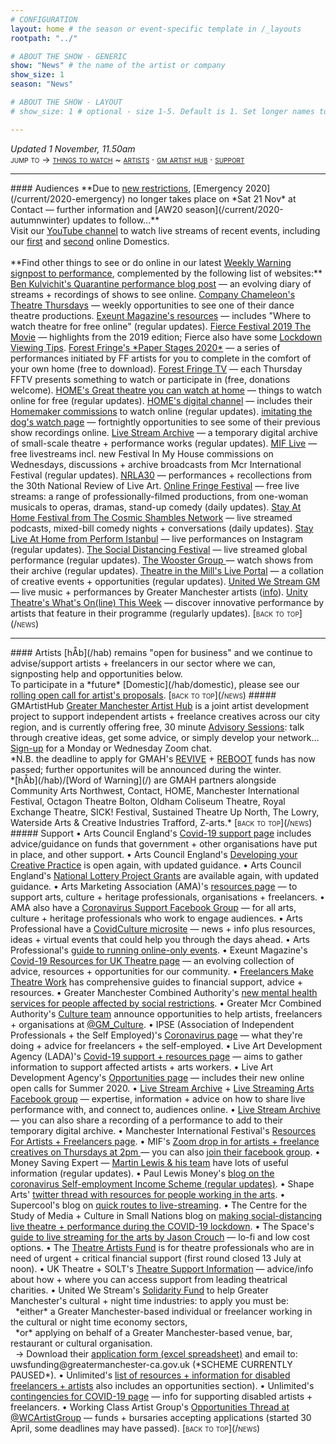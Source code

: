 ```yaml
---
# CONFIGURATION
layout: home # the season or event-specific template in /_layouts
rootpath: "../"

# ABOUT THE SHOW - GENERIC
show: "News" # the name of the artist or company
show_size: 1
season: "News"

# ABOUT THE SHOW - LAYOUT
# show_size: 1 # optional - size 1-5. Default is 1. Set longer names to lower values

---
```

*Updated 1 November, 11.50am*<br><span style='font-variant: small-caps'>jump to → [things to watch](/news/#audiences) ~ [artists](/news/#artists) · [gm artist hub](/news/#gmartisthub) · [support](/news/#support)</span>        
<hr>          
#### Audiences         
**Due to <a href="http://gov.uk/guidance/new-national-restrictions-from-5-november" target="_blank">new restrictions</a>, [Emergency 2020](/current/2020-emergency) no longer takes place on *Sat 21 Nov* at Contact — further information and [AW20 season](/current/2020-autumnwinter) updates to follow…**<br>Visit our <a href="http://bit.ly/YTwarnmcr" target="_blank">YouTube channel</a> to watch live streams of recent events, including our <a href="http://youtu.be/IUNv7CARKLU" target="_blank">first</a> and <a href="http://youtu.be/AOT29ZTtZAA" target="_blank">second</a> online Domestics.<br><br>**Find other things to see or do online in our latest <a href="http://wordofwarning.posthaven.com" target="_blank">Weekly Warning signpost to performance</a>, complemented by the following list of websites:**            
<a href="http://smallertemples.wordpress.com/2020/04/04/quarantine-performance" target="_blank">Ben Kulvichit's Quarantine performance blog post</a> — an evolving diary of streams + recordings of shows to see online.        
<a href="http://www.companychameleon.com/whats-on/theatre-thursdays" target="_blank">Company Chameleon's Theatre Thursdays</a> — weekly opportunities to see one of their dance theatre productions.         
<a href="http://exeuntmagazine.com/features/covid-19-resources-uk-theatre-freelancers" target="_blank">Exeunt Magazine's resources</a> — includes "Where to watch theatre for free online" (regular updates).        
<a href="http://vimeo.com/395350772" target="_blank">Fierce Festival 2019 The Movie</a> — highlights from the 2019 edition; Fierce also have some <a href="http://wearefierce.org/fierces-lockdown-viewing" target="_blank">Lockdown Viewing Tips</a>.        
<a href="http://forestfringe.co.uk/paper-stages-2020" target="_blank">Forest Fringe's *Paper Stages 2020*</a> — a series of performances initiated by FF artists for you to complete in the comfort of your own home (free to download).         
<a href="http://forestfringe.co.uk/portfolio/forest-fringe-tv" target="_blank">Forest Fringe TV</a> — each Thursday FFTV presents something to watch or participate in (free, donations welcome).         
<a href="http://homemcr.org/article/great-theatre-you-can-watch-at-home" target="_blank">HOME's Great theatre you can watch at home</a> — things to watch online for free (regular updates).         
<a href="http://homemcr.org/digital-channel" target="_blank">HOME's digital channel</a> — includes their <a href="http://homemcr.org/event/homemakers/" target="_blank">Homemaker commissions</a> to watch online (regular updates).         
<a href="http://www.imitatingthedog.co.uk/watch" target="_blank">imitating the dog's watch page</a> — fortnightly opportunities to see some of their previous show recordings online.         
<a href="http://livestreamarchive.co.uk/archive" target="_blank">Live Stream Archive</a> — a temporary digital archive of small-scale theatre + performance works (regular updates).        
<a href="http://mif.co.uk/mif-launches-mif-live" target="_blank">MIF Live</a> — free livestreams incl. new Festival In My House commissions on Wednesdays, discussions + archive broadcasts from Mcr International Festival (regular updates).        
<a href="http://nrla30.com" target="_blank">NRLA30</a> — performances + recollections from the 30th National Review of Live Art.         
<a href="http://www.onlinefringefestival.com/watch-our-shows" target="_blank">Online Fringe Festival</a> — free live streams: a range of professionally-filmed productions, from one-woman musicals to operas, dramas, stand-up comedy (daily updates).        
<a href="http://cosmicshambles.com/stayathome/upcoming-schedule" target="_blank">Stay At Home Festival from The Cosmic Shambles Network</a> — live streamed podcasts, mixed-bill comedy nights + conversations (daily updates).         
<a href="http://www.instagram.com/performistanbul" target="_blank">Stay Live At Home from Perform Istanbul</a> — live performances on Instagram (regular updates).         
<a href="http://www.socialdistancingfestival.com" target="_blank">The Social Distancing Festival</a> — live streamed global performance (regular updates).         
<a href="http://thewoostergroup.org/blog" target="_blank">The Wooster Group </a> — watch shows from their archive (regular updates).         
<a href="http://theatreinthemill.com/live-portal" target="_blank">Theatre in the Mill's Live Portal</a> — a collation of creative events + opportunities (regular updates).        
<a href="http://unitedwestream.co.uk" target="_blank">United We Stream GM</a> — live music + performances by Greater Manchester artists (<a href="http://www.greatermanchester-ca.gov.uk/news/united-we-stream-to-broadcast-greater-manchester-culture-to-homes-around-the-world" target="_blank">info</a>).        
<a href="http://www.unitytheatreliverpool.co.uk/whats-on-line" target="_blank">Unity Theatre's What's On(line) This Week</a> — discover innovative performance by artists that feature in their programme (regularly updates).        
<span style='font-variant: small-caps'>[back to top](/news)</span>        
<hr>          
#### Artists         
[hÅb](/hab) remains "open for business" and we continue to advise/support artists + freelancers in our sector where we can, signposting help and opportunities below.<br>To participate in a *future* [Domestic](/hab/domestic), please see our <a href="http://domesticmcr.posthaven.com" target="_blank">rolling open call for artist's proposals</a>.        
<span style='font-variant: small-caps'>[back to top](/news)</span>        
##### GMArtistHub        
<a href="http://gm-artisthub.co.uk" target="_blank">Greater Manchester Artist Hub</a> is a joint artist development project to support independent artists + freelance creatives across our city region, and is currently offering free, 30 minute <a href="http://gm-artisthub.co.uk/advisory-sessions" target="_blank">Advisory Sessions</a>: talk through creative ideas, get some advice, or simply develop your network… <a href="http://app.squarespacescheduling.com/schedule.php?owner=19370486&appointmentType=13786606" target="_blank">Sign-up</a> for a Monday or Wednesday Zoom chat.<br>*N.B. the deadline to apply for GMAH's <a href="http://gm-artisthub.co.uk/revive-fund" target="_blank">REVIVE</a> + <a href="http://gm-artisthub.co.uk/reboot-fund" target="_blank">REBOOT</a> funds has now passed; further opportunites will be announced during the winter.<br>*[hÅb](/hab)/[Word of Warning](/) are GMAH partners alongside Community Arts Northwest, Contact, HOME, Manchester International Festival, Octagon Theatre Bolton, Oldham Coliseum Theatre, Royal Exchange Theatre, SICK! Festival, Sustained Theatre Up North, The Lowry, Waterside Arts & Creative Industries Trafford, Z-arts.*        
<span style='font-variant: small-caps'>[back to top](/news)</span>        
##### Support         
• Arts Council England's <a href="http://artscouncil.org.uk/covid-19" target="_blank">Covid-19 support page</a> includes advice/guidance on funds that government + other organisations have put in place, and other support.          
• Arts Council England's <a href="http://artscouncil.org.uk/DYCP" target="_blank">Developing your Creative Practice</a> is open again, with updated guidance.        
• Arts Council England's <a href="http://artscouncil.org.uk/projectgrants" target="_blank">National Lottery Project Grants</a> are available again, with updated guidance.        
• Arts Marketing Association (AMA)'s <a href="http://www.a-m-a.co.uk/coronavirus-covid-19-resources" target="_blank">resources page</a> — to support arts, culture + heritage professionals, organisations + freelancers.        
• AMA also have a <a href="http://facebook.com/groups/AMACommunitySupport" target="_blank">Coronavirus Support Facebook Group</a> — for all arts, culture + heritage professionals who work to engage audiences.        
• Arts Professional have a <a href="http://www.artsprofessional.co.uk/magazine/covidculture" target="_blank">CovidCulture microsite</a>  — news + info plus resources, ideas + virtual events that could help you through the days ahead.          
• Arts Professional's <a href="http://www.artsprofessional.co.uk/news/covid-19-connecting-online-during-social-distancing" target="_blank">guide to running online-only events</a>.          
• Exeunt Magazine's <a href="http://exeuntmagazine.com/features/covid-19-resources-uk-theatre-freelancers" target="_blank">Covid-19 Resources for UK Theatre page</a> — an evolving collection of advice, resources + opportunities for our community.        
• <a href="http://www.freelancersmaketheatrework.com/financial-support" target="_blank">Freelancers Make Theatre Work</a> has comprehensive guides to financial support, advice + resources.        
• Greater Manchester Combined Authority's <a href="http://www.greatermanchester-ca.gov.uk/news/new-mental-health-services-for-people-affected-by-social-restrictions" target="_blank">new mental health services for people affected by social restrictions</a>.         
• Greater Mcr Combined Authority's <a href="http://greatermanchester-ca.gov.uk/what-we-do/culture" target="_blank">Culture team</a> announce opportunities to help artists, freelancers + organisations at <a href="http://twitter.com/GM_Culture" target="_blank">@GM_Culture</a>.        
• IPSE (Association of Independent Professionals + the Self Employed)'s <a href="http://www.ipse.co.uk/ipse-news/news-listing/coronavirus-ipse-activity-and-advice-freelancers.html" target="_blank">Coronavirus page</a> — what they're doing + advice for freelancers + the self-employed.        
• Live Art Development Agency (LADA)'s <a href="http://www.thisisliveart.co.uk/resources/covid-19-support-resources" target="_blank">Covid-19 support + resources page</a> — aims to gather information to support affected artists + arts workers.         
• Live Art Development Agency's <a href="http://www.thisisliveart.co.uk/opportunities" target="_blank">Opportunities page</a> — includes their new online open calls for Summer 2020.         
• <a href="http://livestreamarchive.co.uk/resources" target="_blank">Live Stream Archive</a> + <a href="http://www.facebook.com/groups/livestreamingarts" target="_blank">Live Streaming Arts Facebook group</a> — expertise, information + advice on how to share live performance with, and connect to, audiences online.         
• <a href="http://livestreamarchive.co.uk/contact" target="_blank">Live Stream Archive</a> — you can also share a recording of a performance to add to their temporary digital archive.        
• Manchester International Festival's <a href="http://mif.co.uk/resources-for-freelance-creatives/" target="_blank">Resources For Artists + Freelancers page</a>.        
• MIF's <a href="http://mif.co.uk/mif-drop-in-artists-freelance-creatives" target="_blank">Zoom drop in for artists + freelance creatives on Thursdays at 2pm </a> — you can also <a href="http://www.facebook.com/groups/mifartistfreelancedropin" target="_blank">join their facebook group</a>.        
• Money Saving Expert — <a href="http://www.moneysavingexpert.com/news" target="_blank">Martin Lewis & his team</a> have lots of useful information (regular updates).           
• Paul Lewis Money's <a href="http://paullewismoney.blogspot.com/2020/03/self-employed-coronavirus-scheme.html" target="_blank">blog on the coronavirus Self-employment Income Scheme (regular updates)</a>.        
• Shape Arts' <a href="http://twitter.com/ShapeArts/status/1239591227005251590" target="_blank"> twitter thread with resources for people working in the arts</a>.          
• Supercool's blog on <a href="http://supercooldesign.co.uk/blog/keeping-it-live" target="_blank">quick routes to live-streaming</a>.        
• The Centre for the Study of Media + Culture in Small Nations blog on <a href="http://culture.research.southwales.ac.uk/news-and-events/news/online-theatre-covid-19" target="_blank">making social-distancing live theatre + performance during the COVID-19 lockdown</a>.         
• The Space's <a href="http://www.thespace.org/resource/live-streaming-arts-lo-fi-and-low-cost-options" target="_blank">guide to live streaming for the arts by Jason Crouch</a> — lo-fi and low cost options.        
• The <a href="http://theatreartists.fund/who-is-the-theatre-artists-fund-for" target="_blank">Theatre Artists Fund</a> is for theatre professionals who are in need of urgent + critical financial support (first round closed 13 July at noon).        
• UK Theatre + SOLT's <a href="http://theatresupport.info" target="_blank">Theatre Support Information</a> — advice/info about how + where you can access support from leading theatrical charities.        
• United We Stream's <a href="http://www.greatermanchester-ca.gov.uk/what-we-do/culture" target="_blank">Solidarity Fund</a> to help Greater Manchester's cultural + night time industries: to apply you must be:<br>&nbsp;&nbsp;*either* a Greater Manchester-based individual or freelancer working in the cultural or night time economy sectors,<br>&nbsp;&nbsp;*or* applying on behalf of a Greater Manchester-based venue, bar, restaurant or cultural organisation.<br>&nbsp;&nbsp;→ Download their <a href="http://greatermanchester-ca.gov.uk/media/2851/uws-funding-application-v2.xlsx" target="_blank">application form (excel spreadsheet)</a> and email to: uwsfunding@greatermanchester-ca.gov.uk (*SCHEME CURRENTLY PAUSED*).         
• Unlimited's <a href="http://weareunlimited.org.uk/links-and-resources-for-disabled-artists-and-freelancers-in-response-to-covid-19-includes-medical-guidance" target="_blank">list of resources + information for disabled freelancers + artists</a> also includes an opportunities section).        
• Unlimited's <a href="http://weareunlimited.org.uk/contingencies-for-coronavirus" target="_blank">contingencies for COVID-19 page</a> — info for supporting disabled artists + freelancers.        
• Working Class Artist Group's <a href="http://twitter.com/WCArtistGroup" target="_blank">Opportunities Thread at @WCArtistGroup</a> — funds + bursaries accepting applications (started 30 April, some deadlines may have passed).        
<span style='font-variant: small-caps'>[back to top](/news)</span>
